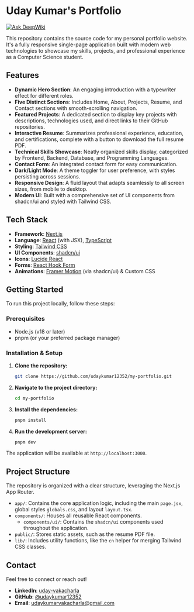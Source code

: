 # Uday Kumar's Portfolio
[![Ask DeepWiki](https://devin.ai/assets/askdeepwiki.png)](https://deepwiki.com/udaykumar12352/my-portfolio)

This repository contains the source code for my personal portfolio website. It's a fully responsive single-page application built with modern web technologies to showcase my skills, projects, and professional experience as a Computer Science student.

## Features

-   **Dynamic Hero Section**: An engaging introduction with a typewriter effect for different roles.
-   **Five Distinct Sections**: Includes Home, About, Projects, Resume, and Contact sections with smooth-scrolling navigation.
-   **Featured Projects**: A dedicated section to display key projects with descriptions, technologies used, and direct links to their GitHub repositories.
-   **Interactive Resume**: Summarizes professional experience, education, and certifications, complete with a button to download the full resume PDF.
-   **Technical Skills Showcase**: Neatly organized skills display, categorized by Frontend, Backend, Database, and Programming Languages.
-   **Contact Form**: An integrated contact form for easy communication.
-   **Dark/Light Mode**: A theme toggler for user preference, with styles persisting across sessions.
-   **Responsive Design**: A fluid layout that adapts seamlessly to all screen sizes, from mobile to desktop.
-   **Modern UI**: Built with a comprehensive set of UI components from shadcn/ui and styled with Tailwind CSS.

## Tech Stack

-   **Framework**: [Next.js](https://nextjs.org/)
-   **Language**: [React](https://react.dev/) (with JSX), [TypeScript](https://www.typescriptlang.org/)
-   **Styling**: [Tailwind CSS](https://tailwindcss.com/)
-   **UI Components**: [shadcn/ui](https://ui.shadcn.com/)
-   **Icons**: [Lucide React](https://lucide.dev/)
-   **Forms**: [React Hook Form](https://react-hook-form.com/)
-   **Animations**: [Framer Motion](https://www.framer.com/motion/) (via shadcn/ui) & Custom CSS

## Getting Started

To run this project locally, follow these steps:

### Prerequisites

-   Node.js (v18 or later)
-   pnpm (or your preferred package manager)

### Installation & Setup

1.  **Clone the repository:**
    ```bash
    git clone https://github.com/udaykumar12352/my-portfolio.git
    ```

2.  **Navigate to the project directory:**
    ```bash
    cd my-portfolio
    ```

3.  **Install the dependencies:**
    ```bash
    pnpm install
    ```

4.  **Run the development server:**
    ```bash
    pnpm dev
    ```

The application will be available at `http://localhost:3000`.

## Project Structure

The repository is organized with a clear structure, leveraging the Next.js App Router.

-   `app/`: Contains the core application logic, including the main `page.jsx`, global styles `globals.css`, and layout `layout.tsx`.
-   `components/`: Houses all reusable React components.
    -   `components/ui/`: Contains the `shadcn/ui` components used throughout the application.
-   `public/`: Stores static assets, such as the resume PDF file.
-   `lib/`: Includes utility functions, like the `cn` helper for merging Tailwind CSS classes.

## Contact

Feel free to connect or reach out!

-   **LinkedIn**: [uday-vakacharla](https://www.linkedin.com/in/uday-vakacharla-89b527312/)
-   **GitHub**: [@udaykumar12352](https://github.com/udaykumar12352)
-   **Email**: udaykumarvakacharla@gmail.com
